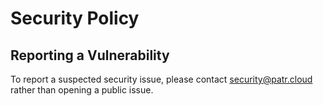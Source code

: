 # Security Policy

## Reporting a Vulnerability

To report a suspected security issue, please contact security@patr.cloud rather than opening
a public issue.
